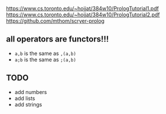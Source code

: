 https://www.cs.toronto.edu/~hojjat/384w10/PrologTutorial1.pdf
https://www.cs.toronto.edu/~hojjat/384w10/PrologTutorial2.pdf
https://github.com/mthom/scryer-prolog

## all operators are functors!!!

- `a,b` is the same as `,(a,b)`
- `a;b` is the same as `;(a,b)`

## TODO

- add numbers
- add lists
- add strings
